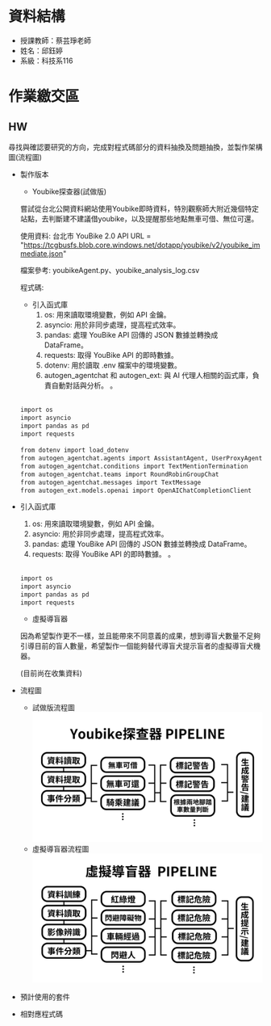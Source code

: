 # 資料結構

 - 授課教師：蔡芸琤老師
 - 姓名：邱鈺婷
 - 系級：科技系116

# 作業繳交區


## HW
尋找與確認要研究的方向，完成對程式碼部分的資料抽換及問題抽換，並製作架構圖(流程圖)
- 製作版本
  - Youbike探查器(試做版) 
  
   嘗試從台北公開資料網站使用Youbike即時資料，特別觀察師大附近幾個特定站點，去判斷建不建議借youbike，以及提醒那些地點無車可借、無位可還。

   使用資料: 台北市 YouBike 2.0 API URL = "https://tcgbusfs.blob.core.windows.net/dotapp/youbike/v2/youbike_immediate.json"

   檔案參考: youbikeAgent.py、youbike_analysis_log.csv

   程式碼:
  - 引入函式庫
     1. os: 用來讀取環境變數，例如 API 金鑰。
     2. asyncio: 用於非同步處理，提高程式效率。
     3. pandas: 處理 YouBike API 回傳的 JSON 數據並轉換成 DataFrame。
     4. requests: 取得 YouBike API 的即時數據。
     5. dotenv: 用於讀取 .env 檔案中的環境變數。
     6. autogen_agentchat 和 autogen_ext: 與 AI 代理人相關的函式庫，負責自動對話與分析。
。
  <pre><code>
  import os
  import asyncio
  import pandas as pd
  import requests

  from dotenv import load_dotenv
  from autogen_agentchat.agents import AssistantAgent, UserProxyAgent
  from autogen_agentchat.conditions import TextMentionTermination
  from autogen_agentchat.teams import RoundRobinGroupChat
  from autogen_agentchat.messages import TextMessage
  from autogen_ext.models.openai import OpenAIChatCompletionClient
  </code></pre>

- 引入函式庫
     1. os: 用來讀取環境變數，例如 API 金鑰。
     2. asyncio: 用於非同步處理，提高程式效率。
     3. pandas: 處理 YouBike API 回傳的 JSON 數據並轉換成 DataFrame。
     4. requests: 取得 YouBike API 的即時數據。
。
  <pre><code>
  import os
  import asyncio
  import pandas as pd
  import requests
  </code></pre>

  - 虛擬導盲器
    
   因為希望製作更不一樣，並且能帶來不同意義的成果，想到導盲犬數量不足夠引導目前的盲人數量，希望製作一個能夠替代導盲犬提示盲者的虛擬導盲犬機器。

   (目前尚在收集資料)
  
- 流程圖
  - 試做版流程圖
    ![image](https://github.com/MocuAcqu/1132Database/blob/main/Youbike%E6%8E%A2%E6%9F%A5%E5%99%A8.png)
  - 虛擬導盲器流程圖
    ![image](https://github.com/MocuAcqu/1132Database/blob/main/%E8%99%9B%E6%93%AC%E5%B0%8E%E7%9B%B2%E5%99%A8.png)
- 預計使用的套件
- 相對應程式碼
